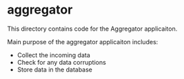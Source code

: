 # aggregator

This directory contains code for the Aggregator applicaiton.

Main purpose of the aggregator applicaiton includes:

- Collect the incoming data
- Check for any data corruptions
- Store data in the database

